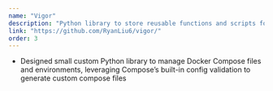 ```yaml
---
name: "Vigor"
description: "Python library to store reusable functions and scripts for personal usage."
link: "https://github.com/RyanLiu6/vigor/"
order: 3
---
```

* Designed small custom Python library to manage Docker Compose files and environments, leveraging Compose’s built-in config validation to generate custom compose files
